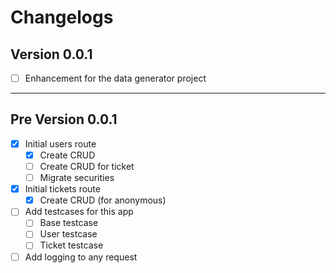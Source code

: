 Changelogs
===

Version 0.0.1
---

- [ ] Enhancement for the data generator project

---

Pre Version 0.0.1
---

- [x] Initial users route
    - [x] Create CRUD
    - [ ] Create CRUD for ticket
    - [ ] Migrate securities
  
- [x] Initial tickets route
    - [x] Create CRUD (for anonymous)
  
- [ ] Add testcases for this app
    - [ ] Base testcase  
    - [ ] User testcase
    - [ ] Ticket testcase
  
- [ ] Add logging to any request